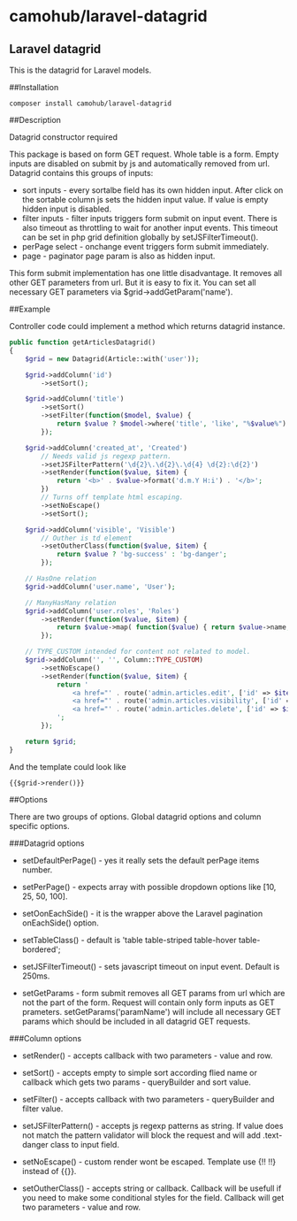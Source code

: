 # camohub/laravel-datagrid
## Laravel datagrid

This is the datagrid for Laravel models.

##Installation
```
composer install camohub/laravel-datagrid
```

##Description

Datagrid constructor required 

This package is based on form GET request. Whole table is a form. 
Empty inputs are disabled on submit by js and automatically removed from url.
Datagrid contains this groups of inputs:

- sort inputs - every sortalbe field has its own hidden input. 
	After click on the sortable column js sets the hidden input value. 
	If value is empty hidden input is disabled.
- filter inputs - filter inputs triggers form submit on input event. 
	There is also timeout as throttling to wait for another input events.
	This timeout can be set in php grid definition globally by setJSFilterTimeout().
- perPage select - onchange event triggers form submit immediately.
- page - paginator page param is also as hidden input.

This form submit implementation has one little disadvantage. 
It removes all other GET parameters from url. But it is easy to fix it. 
You can set all necessary GET parameters via $grid->addGetParam('name').



##Example

Controller code could implement a method which returns datagrid instance.
```php
public function getArticlesDatagrid()
{
    $grid = new Datagrid(Article::with('user'));

    $grid->addColumn('id')
        ->setSort();

    $grid->addColumn('title')
        ->setSort()
        ->setFilter(function($model, $value) {
            return $value ? $model->where('title', 'like', "%$value%") : $model;
        });

    $grid->addColumn('created_at', 'Created')
        // Needs valid js regexp pattern.
        ->setJSFilterPattern('\d{2}\.\d{2}\.\d{4} \d{2}:\d{2}')
        ->setRender(function($value, $item) {
            return '<b>' . $value->format('d.m.Y H:i') . '</b>';
        })
        // Turns off template html escaping.
        ->setNoEscape()
        ->setSort();

    $grid->addColumn('visible', 'Visible')
        // Outher is td element
        ->setOutherClass(function($value, $item) {
            return $value ? 'bg-success' : 'bg-danger';
        });

    // HasOne relation
    $grid->addColumn('user.name', 'User');

    // ManyHasMany relation
    $grid->addColumn('user.roles', 'Roles')
        ->setRender(function($value, $item) {
            return $value->map( function($value) { return $value->name; } )->join(', ');
        });

    // TYPE_CUSTOM intended for content not related to model.
    $grid->addColumn('', '', Column::TYPE_CUSTOM)
        ->setNoEscape()
        ->setRender(function($value, $item) {
            return '
                <a href="' . route('admin.articles.edit', ['id' => $item->id]) . '">edit</a>
                <a href="' . route('admin.articles.visibility', ['id' => $item->id]) . '">visibility</a>
                <a href="' . route('admin.articles.delete', ['id' => $item->id]) . '" class="text-danger">delete</a>
            ';
        });

    return $grid;
}
```
And the template could look like
```blade
{{$grid->render()}}
```


##Options

There are two groups of options. 
Global datagrid options and column specific options.

###Datagrid options

- setDefaultPerPage() - yes it really sets the default perPage items number.

- setPerPage() - expects array with possible dropdown options like [10, 25, 50, 100].

- setOonEachSide() - it is the wrapper above the Laravel pagination onEachSide() option.

- setTableClass() - default is 'table table-striped table-hover table-bordered';

- setJSFilterTimeout() - sets javascript timeout on input event. Default is 250ms.

- setGetParams - form submit removes all GET params from url which are not
	the part of the form. Request will contain only form inputs as GET prameters. 
	setGetParams('paramName') will include all necessary GET params 
	which should be included in all datagrid GET requests. 
	
###Column options

- setRender() - accepts callback with two parameters - value and row.

- setSort() - accepts empty to simple sort according flied name 
	or callback which gets two params - queryBuilder and sort value.

- setFilter() - accepts callback with two parameters - queryBuilder and filter value.

- setJSFilterPattern() - accepts js regexp patterns as string. If value does not match 
	the pattern validator will block the request and will add .text-danger class to input field.

- setNoEscape() - custom render wont be escaped. Template use {!! !!} instead of {{}}.

- setOutherClass() - accepts string or callback. Callback will be usefull if you 
	need to make some conditional styles for the field. 
	Callback will get two parameters - value and row.


